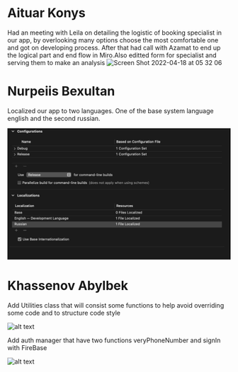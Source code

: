 # Aituar Konys
Had an meeting with Leila on detailing the logistic of booking specialist in our app, by overlooking many options choose the most comfortable one and got on developing process. After that had call with Azamat to end up the logical part and end flow in Miro.Also editted form for specialist and serving them to make an analysis
<img width="641" alt="Screen Shot 2022-04-18 at 05 32 06" src="https://user-images.githubusercontent.com/99612071/163736403-9b110911-77da-4be0-9b45-ecf31cfad521.png">

# Nurpeiis Bexultan

Localized our app to two languages. One of the base system language english and the second russian.

![alt text](../images/ios/week12_bex.jpeg)

# Khassenov Abylbek 

Add Utilities class that will consist some functions to help avoid overriding some code and to structure code style

![alt text](../images/ios/Week12/1.jpeg)

Add auth manager that have two functions veryPhoneNumber and signIn with FireBase

![alt text](../images/ios/Week12/2.jpeg)


